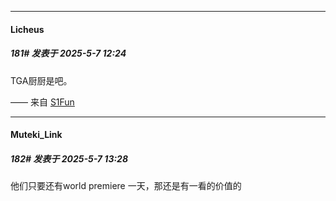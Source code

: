 ﻿
*****

####  Licheus  
##### 181#       发表于 2025-5-7 12:24

TGA厨厨是吧。

—— 来自 [S1Fun](https://s1fun.koalcat.com)


*****

####  Muteki_Link  
##### 182#       发表于 2025-5-7 13:28

他们只要还有world premiere 一天，那还是有一看的价值的

